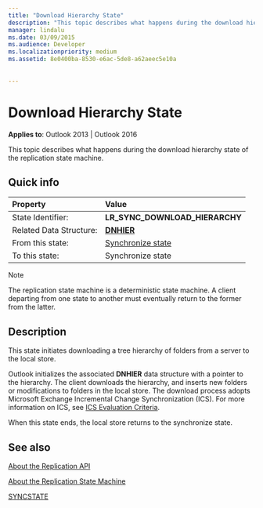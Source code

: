 ```yaml
---
title: "Download Hierarchy State"
description: "This topic describes what happens during the download hierarchy state of the replication state machine."
manager: lindalu
ms.date: 03/09/2015
ms.audience: Developer
ms.localizationpriority: medium
ms.assetid: 8e0400ba-8530-e6ac-5de8-a62aeec5e10a
 
 
---
```


# Download Hierarchy State

  
  
**Applies to**: Outlook 2013 | Outlook 2016 
  
 This topic describes what happens during the download hierarchy state of the replication state machine. 
  
## Quick info

|Property |Value |
|:-----|:-----|
|State Identifier:  <br/> |**LR_SYNC_DOWNLOAD_HIERARCHY** <br/> |
|Related Data Structure:  <br/> |**[DNHIER](dnhier.md)** <br/> |
|From this state:  <br/> |[Synchronize state](synchronize-state.md) <br/> |
|To this state:  <br/> |Synchronize state  <br/> |
   
> [!NOTE]
> The replication state machine is a deterministic state machine. A client departing from one state to another must eventually return to the former from the latter. 
  
## Description

This state initiates downloading a tree hierarchy of folders from a server to the local store. 
  
Outlook initializes the associated **DNHIER** data structure with a pointer to the hierarchy. The client downloads the hierarchy, and inserts new folders or modifications to folders in the local store. The download process adopts Microsoft Exchange Incremental Change Synchronization (ICS). For more information on ICS, see [ICS Evaluation Criteria](https://msdn.microsoft.com/library/aa579252%28EXCHG.80%29.aspx).
  
When this state ends, the local store returns to the synchronize state.
  
## See also



[About the Replication API](about-the-replication-api.md)
  
[About the Replication State Machine](about-the-replication-state-machine.md)
  
[SYNCSTATE](syncstate.md)

